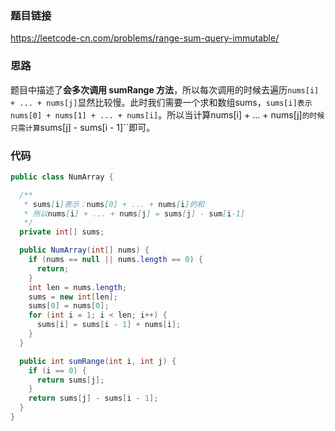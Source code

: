 ### 题目链接
https://leetcode-cn.com/problems/range-sum-query-immutable/

### 思路
题目中描述了**会多次调用 sumRange 方法**，所以每次调用的时候去遍历`nums[i] + ... + nums[j]`显然比较慢。此时我们需要一个求和数组sums，`sums[i]表示nums[0] + nums[1] + ... + nums[i]`。所以当计算nums[i] + ... + nums[j]`的时候只需计算`sums[j] - sums[i - 1]``即可。

### 代码
```java
public class NumArray {

  /**
   * sums[i]表示：nums[0] + ... + nums[i]的和
   * 所以nums[i] + ... + nums[j] = sums[j] - sum[i-1]
   */
  private int[] sums;

  public NumArray(int[] nums) {
    if (nums == null || nums.length == 0) {
      return;
    }
    int len = nums.length;
    sums = new int[len];
    sums[0] = nums[0];
    for (int i = 1; i < len; i++) {
      sums[i] = sums[i - 1] + nums[i];
    }
  }

  public int sumRange(int i, int j) {
    if (i == 0) {
      return sums[j];
    }
    return sums[j] - sums[i - 1];
  }
}
```